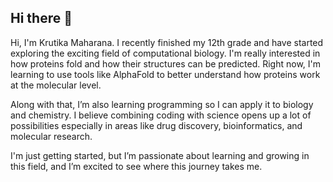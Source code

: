## Hi there 👋
Hi, I'm Krutika Maharana. I recently finished my 12th grade and have started exploring the exciting field of computational biology. I'm really interested in how proteins fold and how their structures can be predicted. Right now, I'm learning to use tools like AlphaFold to better understand how proteins work at the molecular level.

Along with that, I’m also learning programming so I can apply it to biology and chemistry. I believe combining coding with science opens up a lot of possibilities especially in areas like drug discovery, bioinformatics, and molecular research.

I'm just getting started, but I’m passionate about learning and growing in this field, and I’m excited to see where this journey takes me.


